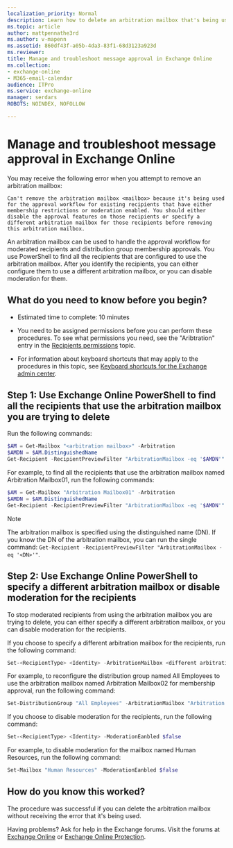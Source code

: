```yaml
---
localization_priority: Normal
description: Learn how to delete an arbitration mailbox that's being used by mailboxes in Exchange Online
ms.topic: article
author: mattpennathe3rd
ms.author: v-mapenn
ms.assetid: 860df43f-a05b-4da3-83f1-68d3123a923d
ms.reviewer: 
title: Manage and troubleshoot message approval in Exchange Online
ms.collection: 
- exchange-online
- M365-email-calendar
audience: ITPro
ms.service: exchange-online
manager: serdars
ROBOTS: NOINDEX, NOFOLLOW

---
```


# Manage and troubleshoot message approval in Exchange Online

You may receive the following error when you attempt to remove an arbitration mailbox:

 `Can't remove the arbitration mailbox <mailbox> because it's being used for the approval workflow for existing recipients that have either membership restrictions or moderation enabled. You should either disable the approval features on those recipients or specify a different arbitration mailbox for those recipients before removing this arbitration mailbox.`

An arbitration mailbox can be used to handle the approval workflow for moderated recipients and distribution group membership approvals. You use PowerShell to find all the recipients that are configured to use the arbitration mailbox. After you identify the recipients, you can either configure them to use a different arbitration mailbox, or you can disable moderation for them.

## What do you need to know before you begin?

- Estimated time to complete: 10 minutes

- You need to be assigned permissions before you can perform these procedures. To see what permissions you need, see the "Aribtration" entry in the [Recipients permissions](https://technet.microsoft.com/library/5b690bcb-c6df-4511-90e1-08ca91f43b37.aspx) topic.

- For information about keyboard shortcuts that may apply to the procedures in this topic, see [Keyboard shortcuts for the Exchange admin center](../../accessibility/keyboard-shortcuts-in-admin-center.md).

## Step 1: Use Exchange Online PowerShell to find all the recipients that use the arbitration mailbox you are trying to delete

Run the following commands:

```PowerShell
$AM = Get-Mailbox "<arbitration mailbox>" -Arbitration
$AMDN = $AM.DistinguishedName
Get-Recipient -RecipientPreviewFilter "ArbitrationMailbox -eq '$AMDN'"
```

For example, to find all the recipients that use the arbitration mailbox named Arbitration Mailbox01, run the following commands:

```PowerShell
$AM = Get-Mailbox "Arbitration Mailbox01" -Arbitration
$AMDN = $AM.DistinguishedName
Get-Recipient -RecipientPreviewFilter "ArbitrationMailbox -eq '$AMDN'"
```

> [!NOTE]
> The arbitration mailbox is specified using the distinguished name (DN). If you know the DN of the arbitration mailbox, you can run the single command: `Get-Recipient -RecipientPreviewFilter "ArbitrationMailbox -eq '<DN>'"`.

## Step 2: Use Exchange Online PowerShell to specify a different arbitration mailbox or disable moderation for the recipients

To stop moderated recipients from using the arbitration mailbox you are trying to delete, you can either specify a different arbitration mailbox, or you can disable moderation for the recipients.

If you choose to specify a different arbitration mailbox for the recipients, run the following command:

```PowerShell
Set-<RecipientType> <Identity> -ArbitrationMailbox <different arbitration mailbox>
```

For example, to reconfigure the distribution group named All Employees to use the arbitration mailbox named Arbitration Mailbox02 for membership approval, run the following command:

```PowerShell
Set-DistributionGroup "All Employees" -ArbitrationMailbox "Arbitration Mailbox02"
```

If you choose to disable moderation for the recipients, run the following command:

```PowerShell
Set-<RecipientType> <Identity> -ModerationEanbled $false
```

For example, to disable moderation for the mailbox named Human Resources, run the following command:

```PowerShell
Set-Mailbox "Human Resources" -ModerationEanbled $false
```

## How do you know this worked?

The procedure was successful if you can delete the arbitration mailbox without receiving the error that it's being used.

Having problems? Ask for help in the Exchange forums. Visit the forums at [Exchange Online](https://go.microsoft.com/fwlink/p/?linkId=267542) or [Exchange Online Protection](https://go.microsoft.com/fwlink/p/?linkId=285351).
